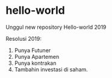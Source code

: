 # hello-world
Unggul new repository Hello-world 2019

Resolusi 2019:
 1. Punya Futuner
 2. Punya Apartemen
 3. Punya kontrakan
 4. Tambahin investasi di saham.
